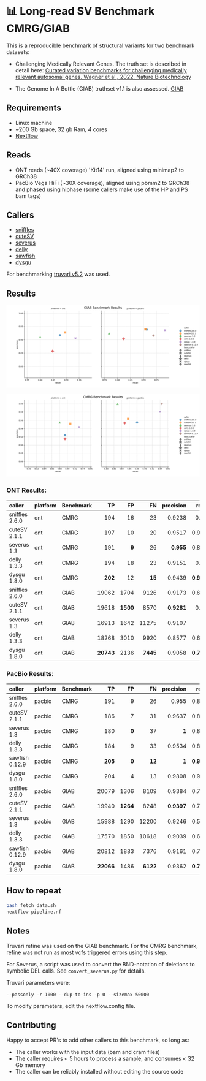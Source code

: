 # :bar_chart: Long-read SV Benchmark CMRG/GIAB

This is a reproducible benchmark of structural variants for two benchmark datasets:
- Challenging Medically Relevant Genes. The truth set is described in detail here: [Curated variation benchmarks for challenging medically relevant autosomal genes. Wagner et al., 2022. Nature Biotechnology](https://www.nature.com/articles/s41587-021-01158-1)


- The Genome In A Bottle (GIAB) truthset v1.1 is also assessed. [GIAB](https://www.nist.gov/programs-projects/genome-bottle)


## Requirements

- Linux machine
- ~200 Gb space, 32 gb Ram, 4 cores
- [Nextflow](https://www.nextflow.io/docs/latest/install.html)

## Reads

- ONT reads (~40X coverage) 'Kit14' run, aligned using minimap2 to GRCh38
- PacBio Vega HiFi (~30X coverage), aligned using pbmm2 to GRCh38 and phased using hiphase (some callers make use of the HP and PS bam tags)

## Callers
- [sniffles](https://github.com/fritzsedlazeck/Sniffles)
- [cuteSV](https://github.com/tjiangHIT/cuteSV)
- [severus](https://github.com/KolmogorovLab/Severus)
- [delly](https://github.com/dellytools/delly)
- [sawfish](https://github.com/PacificBiosciences/sawfish)
- [dysgu](https://github.com/kcleal/dysgu)

For benchmarking [truvari v5.2](https://github.com/ACEnglish/truvari) was used.

## Results

![plot](./benchmark_result.GIAB.png)


![plot](./benchmark_result.CMRG.png)


### ONT Results:
| caller         | platform   | Benchmark   |      TP |   FP |    FN |   precision |   recall |     f1 |   gt_concordance |
|:---------------|:-----------|:------------|--------:|-----:|------:|------------:|---------:|-------:|-----------------:|
| sniffles 2.6.0 | ont        | CMRG        |     194 |   16 |    23 |      0.9238 |   0.894  | 0.9087 |           0.8763 |
| cuteSV 2.1.1   | ont        | CMRG        |     197 |   10 |    20 |      0.9517 |   0.9078 | 0.9292 |           0.8934 |
| severus 1.3    | ont        | CMRG        |     191 |    **9** |    26 |      **0.955**  |   0.8802 | 0.9161 |           0.5864 |
| delly 1.3.3    | ont        | CMRG        |     194 |   18 |    23 |      0.9151 |   0.894  | 0.9044 |           0.8866 |
| dysgu 1.8.0    | ont        | CMRG        |     **202** |   12 |    **15** |      0.9439 |   **0.9309** | **0.9374** |           **0.9208** |
| sniffles 2.6.0 | ont        | GIAB        |   19062 | 1704 |  9126 |      0.9173 |   0.6762 | 0.7785 |         nan      |
| cuteSV 2.1.1   | ont        | GIAB        |   19618 | **1500** |  8570 |      **0.9281** |   0.696  | 0.7954 |         nan      |
| severus 1.3    | ont        | GIAB        |   16913 | 1642 | 11275 |      0.9107 |   0.6    | 0.7234 |         nan      |
| delly 1.3.3    | ont        | GIAB        |   18268 | 3010 |  9920 |      0.8577 |   0.6481 | 0.7383 |         nan      |
| dysgu 1.8.0    | ont        | GIAB        | **20743** | 2136 |  **7445** |      0.9058 |   **0.7359** | **0.812**  |         nan      |

### PacBio Results:

| caller         | platform   | Benchmark   |    TP |   FP |    FN |   precision |   recall |     f1 |   gt_concordance |
|:---------------|:-----------|:------------|------:|-----:|------:|------------:|---------:|-------:|-----------------:|
| sniffles 2.6.0 | pacbio     | CMRG        |   191 |    9 |    26 |      0.955  |   0.8802 | 0.9161 |           0.9162 |
| cuteSV 2.1.1   | pacbio     | CMRG        |   186 |    7 |    31 |      0.9637 |   0.8571 | 0.9073 |           0.8871 |
| severus 1.3    | pacbio     | CMRG        |   180 |    **0** |    37 |      **1**      |   0.8295 | 0.9068 |           0.5833 |
| delly 1.3.3    | pacbio     | CMRG        |   184 |    9 |    33 |      0.9534 |   0.8479 | 0.8976 |           0.8859 |
| sawfish 0.12.9 | pacbio     | CMRG        |   **205** |    **0** |    **12** |      **1**      |   **0.9447** | **0.9716** |           **0.961**  |
| dysgu 1.8.0    | pacbio     | CMRG        |   204 |    4 |    13 |      0.9808 |   0.9401 | 0.96   |           0.9314 |
| sniffles 2.6.0 | pacbio     | GIAB        | 20079 | 1306 |  8109 |      0.9384 |   0.7123 | 0.8099 |         nan      |
| cuteSV 2.1.1   | pacbio     | GIAB        | 19940 | **1264** |  8248 |      **0.9397** |   0.7074 | 0.8072 |         nan      |
| severus 1.3    | pacbio     | GIAB        | 15988 | 1290 | 12200 |      0.9246 |   0.5672 | 0.7031 |         nan      |
| delly 1.3.3    | pacbio     | GIAB        | 17570 | 1850 | 10618 |      0.9039 |   0.6233 | 0.7378 |         nan      |
| sawfish 0.12.9 | pacbio     | GIAB        | 20812 | 1883 |  7376 |      0.9161 |   0.7383 | 0.8177 |         nan      |
| dysgu 1.8.0    | pacbio     | GIAB        | **22066** | 1486 |  **6122** |      0.9362 |   **0.7828** | **0.8527** |         nan      |


## How to repeat

```bash
bash fetch_data.sh
nextflow pipeline.nf
```

## Notes

Truvari refine was used on the GIAB benchmark. For the CMRG benchmark, refine was not run as most vcfs triggered errors using this step.

For Severus, a script was used to convert the BND-notation of deletions to symbolic DEL calls.
See `convert_severus.py` for details. 

Truvari parameters were:
    
    --passonly -r 1000 --dup-to-ins -p 0 --sizemax 50000
    
To modify parameters, edit the nextflow.config file.


## Contributing

Happy to accept PR's to add other callers to this benchmark, so long as:
- The caller works with the input data (bam and cram files)
- The caller requires < 5 hours to process a sample, and consumes < 32 Gb memory
- The caller can be reliably installed without editing the source code

